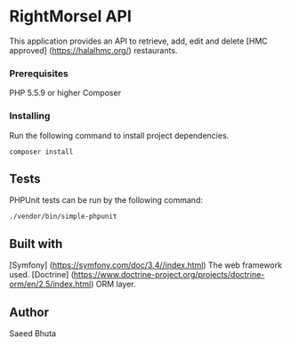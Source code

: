 # RightMorsel API

This application provides an API to retrieve, add, edit and delete [HMC approved] (https://halalhmc.org/) restaurants.

### Prerequisites
PHP 5.5.9 or higher
Composer

### Installing
Run the following command to install project dependencies.
```
composer install
```

## Tests
PHPUnit tests can be run by the following command:
```
./vendor/bin/simple-phpunit
```

## Built with
[Symfony] (https://symfony.com/doc/3.4//index.html) The web framework used.
[Doctrine] (https://www.doctrine-project.org/projects/doctrine-orm/en/2.5/index.html) ORM layer.

## Author
Saeed Bhuta
